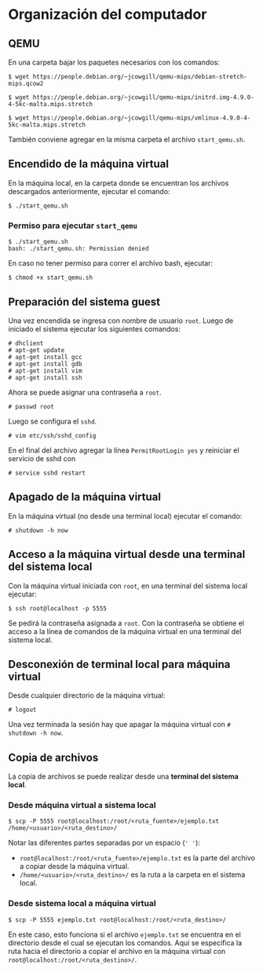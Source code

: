 # Organización del computador

## QEMU

En una carpeta bajar los paquetes necesarios con los comandos:

```
$ wget https://people.debian.org/~jcowgill/qemu-mips/debian-stretch-mips.qcow2
```

```
$ wget https://people.debian.org/~jcowgill/qemu-mips/initrd.img-4.9.0-4-5kc-malta.mips.stretch
```

```
$ wget https://people.debian.org/~jcowgill/qemu-mips/vmlinux-4.9.0-4-5kc-malta.mips.stretch
```

También conviene agregar en la misma carpeta el archivo `start_qemu.sh`.

## Encendido de la máquina virtual

En la máquina local, en la carpeta donde se encuentran los archivos descargados anteriormente, ejecutar el comando:

```
$ ./start_qemu.sh
```

### Permiso para ejecutar `start_qemu`

```
$ ./start_qemu.sh
bash: ./start_qemu.sh: Permission denied
```

En caso no tener permiso para correr el archivo bash, ejecutar:

```
$ chmod +x start_qemu.sh
```

## Preparación del sistema guest

Una vez encendida se ingresa con nombre de usuario `root`. Luego de iniciado el sistema ejecutar los siguientes comandos:

```
# dhclient
# apt-get update
# apt-get install gcc
# apt-get install gdb
# apt-get install vim
# apt-get install ssh
```

Ahora se puede asignar una contraseña a `root`.

```
# passwd root
```

Luego se configura el `sshd`.

```
# vim etc/ssh/sshd_config
```

En el final del archivo agregar la línea `PermitRootLogin yes` y reiniciar el servicio de sshd con

```
# service sshd restart
```

## Apagado de la máquina virtual

En la máquina virtual (no desde una terminal local) ejecutar el comando:

`# shutdown -h now`

## Acceso a la máquina virtual desde una terminal del sistema local

Con la máquina virtual iniciada con `root`, en una terminal del sistema local ejecutar:

```
$ ssh root@localhost -p 5555
```

Se pedirá la contraseña asignada a `root`. Con la contraseña se obtiene el acceso a la línea de comandos de la máquina virtual en una terminal del sistema local.

## Desconexión de terminal local para máquina virtual

Desde cualquier directorio de la máquina virtual:

```
# logout
```

Una vez terminada la sesión hay que apagar la máquina virtual con `# shutdown -h now`.

## Copia de archivos

La copia de archivos se puede realizar desde una __terminal del sistema local__.

### Desde máquina virtual a sistema local

`````
$ scp -P 5555 root@localhost:/root/<ruta_fuente>/ejemplo.txt /home/<usuario>/<ruta_destino>/
`````

Notar las diferentes partes separadas por un espacio (`' '`):

- `root@localhost:/root/<ruta_fuente>/ejemplo.txt` es la parte del archivo a copiar desde la máquina virtual.
- `/home/<usuario>/<ruta_destino>/` es la ruta a la carpeta en el sistema local.

### Desde sistema local a máquina virtual

```
$ scp -P 5555 ejemplo.txt root@localhost:/root/<ruta_destino>/
```

En este caso, esto funciona si  el archivo `ejemplo.txt` se encuentra en el directorio desde el cual se ejecutan los comandos. Aquí se especifica la ruta hacia el directorio a copiar el archivo en la máquina virtual con `root@localhost:/root/<ruta_destino>/`.
